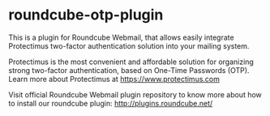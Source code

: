 roundcube-otp-plugin
====================

This is a plugin for Roundcube Webmail, that allows easily integrate Protectimus two-factor authentication solution into your mailing system.

Protectimus is the most convenient and affordable solution for organizing strong two-factor authentication, based on One-Time Passwords (OTP).
Learn more about Protectimus at https://www.protectimus.com

Visit official Roundcube Webmail plugin repository to know more about how to install our roundcube plugin:
http://plugins.roundcube.net/
